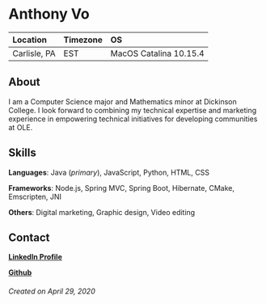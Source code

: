 # Anthony Vo

Location | Timezone | OS
:--- | :--- | :---
Carlisle, PA | EST | MacOS Catalina 10.15.4|

## About

I am a Computer Science major and Mathematics minor at Dickinson College.
I look forward to combining my technical expertise and marketing experience in empowering technical initiatives for developing communities at OLE.

## Skills
**Languages**: Java (*primary*), JavaScript, Python, HTML, CSS

**Frameworks**: Node.js, Spring MVC, Spring Boot, Hibernate, CMake, Emscripten, JNI

**Others**: Digital marketing, Graphic design, Video editing

## Contact
[**LinkedIn Profile**](https://www.linkedin.com/in/anthonyhvo/)

[**Github**](https://github.com/anthonyhvo12/)

###### Created on April 29, 2020
